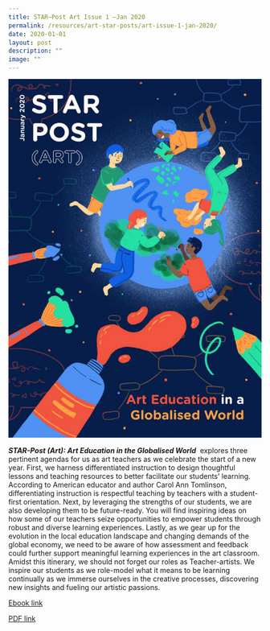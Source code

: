 ```yaml
---
title: STAR–Post Art Issue 1 –Jan 2020
permalink: /resources/art-star-posts/art-issue-1-jan-2020/
date: 2020-01-01
layout: post
description: ""
image: ""
---
```

![](/images/art-education-in-globalised-world.png)

**_STAR-Post (Art): Art Education in the Globalised World_** 
explores three pertinent agendas for us as art teachers as we celebrate the start of a new year. First, we harness differentiated instruction to design thoughtful lessons and teaching resources to better facilitate our students’ learning. According to American educator and author Carol Ann Tomlinson, differentiating instruction is respectful teaching by teachers with a student-first orientation. Next, by leveraging the strengths of our students, we are also developing them to be future-ready. You will find inspiring ideas on how some of our teachers seize opportunities to empower students through robust and diverse learning experiences. Lastly, as we gear up for the evolution in the local education landscape and changing demands of the global economy, we need to be aware of how assessment and feedback could further support meaningful learning experiences in the art classroom. Amidst this itinerary, we should not forget our roles as Teacher-artists. We inspire our students as we role-model what it means to be learning continually as we immerse ourselves in the creative processes, discovering new insights and fueling our artistic passions.

[Ebook link](https://joom.ag/2iGe)

[PDF link](https://academyofsingaporeteachers.moe.edu.sg/docs/librariesprovider4/star-publications/art-star-post/star-post-art-issue-1_jan-2020.pdf?sfvrsn=9280b5cb_2)